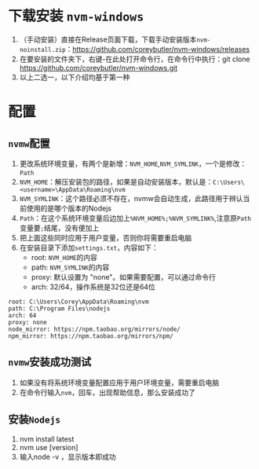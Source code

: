 # 下载安装 `nvm-windows`

1. （手动安装）直接在Release页面下载，下载手动安装版本`nvm-noinstall.zip`：https://github.com/coreybutler/nvm-windows/releases
1. 在要安装的文件夹下，右键-在此处打开命令行，在命令行中执行：git clone https://github.com/coreybutler/nvm-windows.git
1. 以上二选一，以下介绍均基于第一种

# 配置

## `nvmw`配置

1. 更改系统环境变量，有两个是新增：`NVM_HOME`,`NVM_SYMLINK`，一个是修改：`Path`
1. `NVM_HOME`：解压安装包的路径，如果是自动安装版本，默认是：`C:\Users\<username>\AppData\Roaming\nvm`
1. `NVM_SYMLINK`：这个路径必须不存在，nvmw会自动生成，此路径用于辨认当前使用的是哪个版本的Nodejs
1. `Path`：在这个系统环境变量后边加上`%NVM_HOME%;%NVM_SYMLINK%`,注意原`Path`变量要`;`结尾，没有便加上
1. 把上面这些同时应用于用户变量，否则你将需要重启电脑
1. 在安装目录下添加`settings.txt`，内容如下：
    * root: `NVM_HOME`的内容
    * path: `NVM_SYMLINK`的内容
    * proxy: 默认设置为 "none"。如果需要配置，可以通过命令行
    * arch: 32/64，操作系统是32位还是64位
  
```
root: C:\Users\Corey\AppData\Roaming\nvm
path: C:\Program Files\nodejs
arch: 64
proxy: none
node_mirror: https://npm.taobao.org/mirrors/node/
npm_mirror: https://npm.taobao.org/mirrors/npm/
```
## `nvmw`安装成功测试

1. 如果没有将系统环境变量配置应用于用户环境变量，需要重启电脑
1. 在命令行输入`nvm`，回车，出现帮助信息，那么安装成功了

## 安装`Nodejs`

1. nvm install latest
1. nvm use [version]
1. 输入node -v ，显示版本即成功

